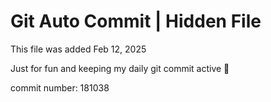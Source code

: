 # Git Auto Commit | Hidden File

This file was added Feb 12, 2025

Just for fun and keeping my daily git commit active 🤪

commit number: 181038
